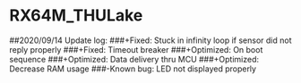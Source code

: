# RX64M_THULake
##2020/09/14 Update log:
###+Fixed: Stuck in infinity loop if sensor did not reply properly
###+Fixed: Timeout breaker
###+Optimized: On boot sequence
###+Optimized: Data delivery thru MCU
###+Optimized: Decrease RAM usage
###-Known bug: LED not displayed properly
